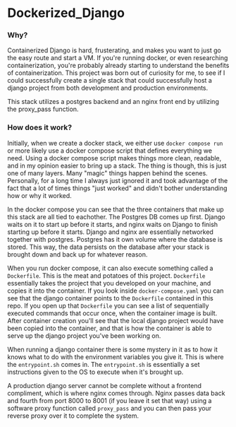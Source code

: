 # Dockerized_Django

### Why?

Containerized Django is hard, frusterating, and makes you want to just go the easy route and start a VM.  If you're running docker, or even researching containerization, you're probably already starting to understand the benefits of containerization.  This project was born out of curiosity for me, to see if I could successfully create a single stack that could successfully host a django project from both development and production environments. 

This stack utilizes a postgres backend and an nginx front end by utilizing the proxy_pass function.  

### How does it work?  

Initially, when we create a docker stack, we either use `docker compose run` or more likely use a docker compose script that defines everything we need.  Using a docker compose script makes things more clean, readable, and in my opinion easier to bring up a stack. The thing is though, this is just one of many layers.  Many "magic" things happen behind the scenes.  Personally, for a long time I always just ignored it and took advantage of the fact that a lot of times things "just worked" and didn't bother understanding how or why it worked.

In the docker compose you can see that the three containers that make up this stack are all tied to eachother.  The Postgres DB comes up first.  Django waits on it to start up before it starts, and nginx waits on Django to finish starting up before it starts.  Django and nginx are essentially networked together with postgres.  Postgres has it own volume where the database is stored.  This way, the data persists on the database after your stack is brought down and back up for whatever reason.

When you run docker compose, it can also execute something called a `Dockerfile`.  This is the meat and potatoes of this project.  `Dockerfile` essentially takes the project that you developed on your machine, and copies it into the container.  If you look inside `docker-compose.yaml` you can see that the django container points to the `Dockerfile` contained in this repo.  If you open up that `Dockerfile` you can see a list of sequentially executed commands that occur once, when the container image is built.  After container creation you'll see that the local django project would have been copied into the container, and that is how the container is able to serve up the django project you've been working on.

When running a django container there is some mystery in it as to how it knows what to do with the environment variables you give it.  This is where the `entrypoint.sh` comes in.  The `entrypoint.sh` is essentially a set instructions given to the OS to execute when it's brought up.  

A production django server cannot be complete without a frontend compliment, which is where nginx comes through.  Nginx passes data back and fourth from port 8000 to 8001 (if you leave it set that way) using a software proxy function called `proxy_pass` and you can then pass your reverse proxy over it to complete the system.

